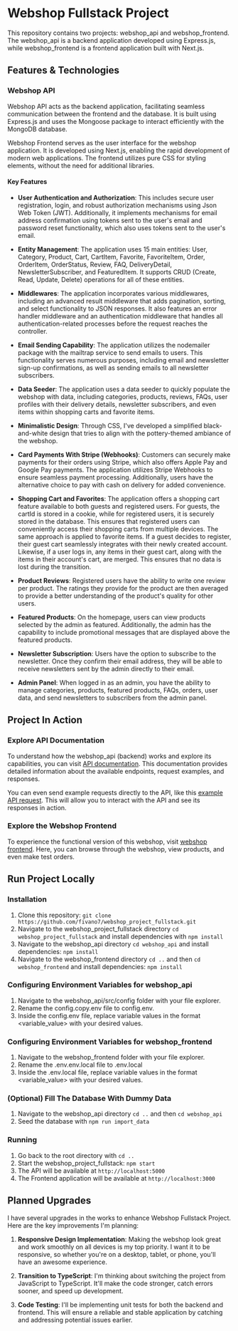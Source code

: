 # Webshop Fullstack Project

This repository contains two projects: webshop_api and webshop_frontend. The webshop_api is a backend application developed using Express.js, while webshop_frontend is a frontend application built with Next.js.

## Features & Technologies

### Webshop API

Webshop API acts as the backend application, facilitating seamless communication between the frontend and the database. It is built using Express.js and uses the Mongoose package to interact efficiently with the MongoDB database.

Webshop Frontend serves as the user interface for the webshop application. It is developed using Next.js, enabling the rapid development of modern web applications. The frontend utilizes pure CSS for styling elements, without the need for additional libraries.

#### Key Features

- **User Authentication and Authorization**: This includes secure user registration, login, and robust authorization mechanisms using Json Web Token (JWT). Additionally, it implements mechanisms for email address confirmation using tokens sent to the user's email and password reset functionality, which also uses tokens sent to the user's email.

- **Entity Management**: The application uses 15 main entities: User, Category, Product, Cart, CartItem, Favorite, FavoriteItem, Order, OrderItem, OrderStatus, Review, FAQ, DeliveryDetail, NewsletterSubscriber, and FeaturedItem. It supports CRUD (Create, Read, Update, Delete) operations for all of these entities.

- **Middlewares**: The application incorporates various middlewares, including an advanced result middleware that adds pagination, sorting, and select functionality to JSON responses. It also features an error handler middleware and an authentication middleware that handles all authentication-related processes before the request reaches the controller.

- **Email Sending Capability**: The application utilizes the nodemailer package with the mailtrap service to send emails to users. This functionality serves numerous purposes, including email and newsletter sign-up confirmations, as well as sending emails to all newsletter subscribers.

- **Data Seeder**: The application uses a data seeder to quickly populate the webshop with data, including categories, products, reviews, FAQs, user profiles with their delivery details, newsletter subscribers, and even items within shopping carts and favorite items.

- **Minimalistic Design**: Through CSS, I've developed a simplified black-and-white design that tries to align with the pottery-themed ambiance of the webshop.

- **Card Payments With Stripe (Webhooks)**: Customers can securely make payments for their orders using Stripe, which also offers Apple Pay and Google Pay payments. The application utilizes Stripe Webhooks to ensure seamless payment processing. Additionally, users have the alternative choice to pay with cash on delivery for added convenience.

- **Shopping Cart and Favorites**: The application offers a shopping cart feature available to both guests and registered users. For guests, the cartId is stored in a cookie, while for registered users, it is securely stored in the database. This ensures that registered users can conveniently access their shopping carts from multiple devices. The same approach is applied to favorite items. If a guest decides to register, their guest cart seamlessly integrates with their newly created account. Likewise, if a user logs in, any items in their guest cart, along with the items in their account's cart, are merged. This ensures that no data is lost during the transition.

- **Product Reviews**: Registered users have the ability to write one review per product. The ratings they provide for the product are then averaged to provide a better understanding of the product's quality for other users.

- **Featured Products**: On the homepage, users can view products selected by the admin as featured. Additionally, the admin has the capability to include promotional messages that are displayed above the featured products.

- **Newsletter Subscription**: Users have the option to subscribe to the newsletter. Once they confirm their email address, they will be able to receive newsletters sent by the admin directly to their email.

- **Admin Panel**: When logged in as an admin, you have the ability to manage categories, products, featured products, FAQs, orders, user data, and send newsletters to subscribers from the admin panel.

## Project In Action
### Explore API Documentation

To understand how the webshop_api (backend) works and explore its capabilities, you can visit [API documentation](https://documenter.getpostman.com/view/16148599/2s9YCBupYp). This documentation provides detailed information about the available endpoints, request examples, and responses.

You can even send example requests directly to the API, like this [example API request](https://webshop-api-rust.vercel.app/api/v1/products). This will allow you to interact with the API and see its responses in action.

### Explore the Webshop Frontend

To experience the functional version of this webshop, visit [webshop frontend](https://webshop-frontend-five.vercel.app). Here, you can browse through the webshop, view products, and even make test orders.

## Run Project Locally
### Installation

1. Clone this repository: `git clone https://github.com/fivano7/webshop_project_fullstack.git`
2. Navigate to the webshop_project_fullstack directory `cd webshop_project_fullstack` and install dependencies with `npm install`
3. Navigate to the webshop_api directory `cd webshop_api` and install dependencies: `npm install`
4. Navigate to the webshop_frontend directory `cd ..` and then `cd webshop_frontend` and install dependencies: `npm install`

### Configuring Environment Variables for webshop_api

1. Navigate to the webshop_api/src/config folder with your file explorer.
2. Rename the config.copy.env file to config.env.
3. Inside the config.env file, replace variable values in the format <variable_value> with your desired values.

### Configuring Environment Variables for webshop_frontend

1. Navigate to the webshop_frontend folder with your file explorer.
2. Rename the .env.env.local file to .env.local
3. Inside the .env.local file, replace variable values in the format <variable_value> with your desired values.

### (Optional) Fill The Database With Dummy Data
1. Navigate to the webshop_api directory `cd ..` and then `cd webshop_api`
2. Seed the database with `npm run import_data`

### Running
1. Go back to the root directory with `cd ..`
2. Start the webshop_project_fullstack: `npm start`
3. The API will be available at `http://localhost:5000`
4. The Frontend application will be available at `http://localhost:3000`

## Planned Upgrades

I have several upgrades in the works to enhance Webshop Fullstack Project. Here are the key improvements I'm planning:

1. **Responsive Design Implementation**: Making the webshop look great and work smoothly on all devices is my top priority. I want it to be responsive, so whether you're on a desktop, tablet, or phone, you'll have an awesome experience.

2. **Transition to TypeScript**: I'm thinking about switching the project from JavaScript to TypeScript. It'll make the code stronger, catch errors sooner, and speed up development.

3. **Code Testing**: I'll be implementing unit tests for both the backend and frontend. This will ensure a reliable and stable application by catching and addressing potential issues earlier.